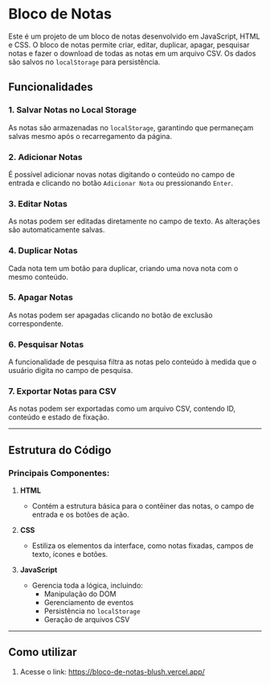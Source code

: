 # Bloco de Notas

Este é um projeto de um bloco de notas desenvolvido em JavaScript, HTML e CSS. O bloco de notas permite criar, editar, duplicar, apagar, pesquisar notas e fazer o download de todas as notas em um arquivo CSV. Os dados são salvos no `localStorage` para persistência.

## Funcionalidades

### 1. **Salvar Notas no Local Storage**
As notas são armazenadas no `localStorage`, garantindo que permaneçam salvas mesmo após o recarregamento da página.

### 2. **Adicionar Notas**
É possível adicionar novas notas digitando o conteúdo no campo de entrada e clicando no botão `Adicionar Nota` ou pressionando `Enter`.

### 3. **Editar Notas**
As notas podem ser editadas diretamente no campo de texto. As alterações são automaticamente salvas.

### 4. **Duplicar Notas**
Cada nota tem um botão para duplicar, criando uma nova nota com o mesmo conteúdo.

### 5. **Apagar Notas**
As notas podem ser apagadas clicando no botão de exclusão correspondente.

### 6. **Pesquisar Notas**
A funcionalidade de pesquisa filtra as notas pelo conteúdo à medida que o usuário digita no campo de pesquisa.

### 7. **Exportar Notas para CSV**
As notas podem ser exportadas como um arquivo CSV, contendo ID, conteúdo e estado de fixação.

---

## Estrutura do Código

### Principais Componentes:

1. **HTML**
   - Contém a estrutura básica para o contêiner das notas, o campo de entrada e os botões de ação.

2. **CSS**
   - Estiliza os elementos da interface, como notas fixadas, campos de texto, ícones e botões.

3. **JavaScript**
   - Gerencia toda a lógica, incluindo:
     - Manipulação do DOM
     - Gerenciamento de eventos
     - Persistência no `localStorage`
     - Geração de arquivos CSV

---

## Como utilizar

1. Acesse o link:
  https://bloco-de-notas-blush.vercel.app/

